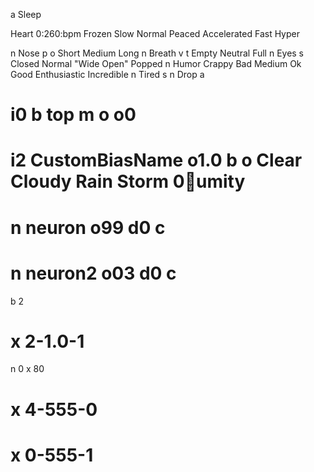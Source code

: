  a Sleep

 Heart 0:260:bpm Frozen Slow Normal Peaced Accelerated Fast Hyper

 n Nose p o Short Medium Long
 n Breath v t Empty Neutral Full
 n Eyes s Closed Normal "Wide Open" Popped
 n Humor Crappy Bad Medium Ok Good Enthusiastic Incredible
 n Tired s
 n Drop a

# i0 b top m o o0

# i2 CustomBiasName o1.0 b o Clear Cloudy Rain Storm 0:100:umity

# n neuron o99 d0 c
# n neuron2 o03 d0 c
 b 2
# x 2-1.0-1

 n 0
 x 80

# x 4-555-0
# x 0-555-1
